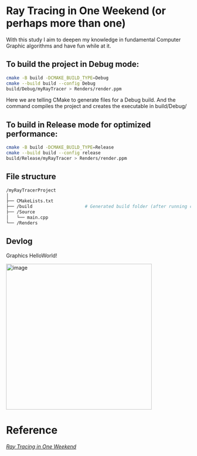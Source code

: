 # Ray Tracing in One Weekend (or perhaps more than one)
With this study I aim to deepen my knowledge in fundamental Computer Graphic algorithms and have fun while at it.

## To build the project in Debug mode:

```bash
cmake -B build -DCMAKE_BUILD_TYPE=Debug
cmake --build build --config Debug
build/Debug/myRayTracer > Renders/render.ppm
```
Here we are telling CMake to generate files for a Debug build. And the command compiles the project and creates the executable in build/Debug/

## To build in Release mode for optimized performance:

```bash
cmake -B build -DCMAKE_BUILD_TYPE=Release
cmake --build build --config release
build/Release/myRayTracer > Renders/render.ppm
```

## File structure
```bash
/myRayTracerProject
│
├── CMakeLists.txt            
├── /build                    # Generated build folder (after running cmake)
├── /Source                   
│   └── main.cpp              
└── /Renders

```
## Devlog
<p> Graphics HelloWorld! </p>
<img width="397" alt="image" src="https://github.com/user-attachments/assets/e0af3b5c-bb7d-4c2e-9dc0-0800987342ff">

# Reference
[_Ray Tracing in One Weekend_](https://raytracing.github.io/books/RayTracingInOneWeekend.html)
